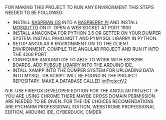 FOR MAKING THIS PROJECT TO RUN ANY ENVIRONMENT THIS STEPS NEEDED TO BE FOLLOWED:
- INSTALL [RASPBIAN OS](https://www.raspberrypi.org/downloads/raspbian/) INTO A [RASPBERRY PI](http://bdspeedytech.com/index.php?route=product/product&product_id=2674&search=RASPBERRY+PI) AND INSTALL [MOSQUTTO](https://www.instructables.com/id/Installing-MQTT-BrokerMosquitto-on-Raspberry-Pi/) ON IT. OPEN A WEB SOCKET AT PORT 1900
- INSTALL ANACONDA FOR PYTHON 3.5 OR GETTER ON YOUR DUMPER SYSTEM. INSTALL PAHO.MQTT AND PYMYSQL LIBARRY IN PYTHON.
- SETUP ANGULAR 6 ENVIRONMENT ON TO THE CLIENT ENVIRONMENT. COMPILE THE ANGULAR PROJECT AND RUN IT INTO THE 4200 PORT
- CONFIQURE ANDUINO IDE TO ABLE TO WORK WITH ESP8266 BOARDS. ADD [PUBSUB LIBARRY](https://github.com/knolleary/pubsubclient) INTO THE ARDUINO IDE.
- INTALL XAMPP INTO THE DUMPER SYSTEM FOR UPLOADING DATA INTO MYSQL. DB SCRIPT WILL BE FOUND IN THE PROJECT REPOSITARY. MAKE A DATABASE CALLED [iotProjectV2](https://github.com/extinctCoder/iotProject_2/blob/master/dataDumper/iotprojectv2.sql)

N.B.	USE FIREFOX DEVELOPER EDITION FOR THE ANGULAR PROJECT. IF YOU ARE USING CHROME THERE MAYBE CROSS DOMAIN PERMISSION ARE NEEDED TO BE GIVEN.
	FOR THE IDE CHOICES RECOMENDATIONS ARE PYCHARM PROFESSIONAL EDITION, WEBSTROME PROFESSIONAL EDITION, ARDUINO IDE, CYBERDUCK, CMDER
